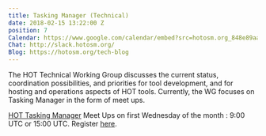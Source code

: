 ```yaml
---
title: Tasking Manager (Technical)
date: 2018-02-15 13:22:00 Z
position: 7
Calendar: https://www.google.com/calendar/embed?src=hotosm.org_848e89aaiab04ag94d23rqn558%40group.calendar.google.com
Chat: http://slack.hotosm.org/
Blog: https://hotosm.org/tech-blog
---
```


The HOT Technical Working Group discusses the current status, coordination possibilities, and priorities for tool development, and for hosting and operations aspects of HOT tools. Currently, the WG focuses on Tasking Manager in the form of meet ups.

[HOT Tasking Manager](https://tasks.hotosm.org/) Meet Ups on first Wednesday of the month : 9:00 UTC or 15:00 UTC. Register [here](https://forms.gle/G34jDtjUc11WPRUM7).
